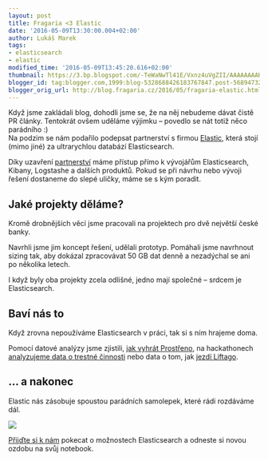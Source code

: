 ```yaml
---
layout: post
title: Fragaria <3 Elastic
date: '2016-05-09T13:30:00.004+02:00'
author: Lukáš Marek
tags:
- elasticsearch
- elastic
modified_time: '2016-05-09T13:45:20.616+02:00'
thumbnail: https://3.bp.blogspot.com/-TeWaNwTl41E/Vxnz4uVgZII/AAAAAAAAHzw/l7U3NOIjPSsEFtSjY49q62mW2U_McOiUQCLcB/s72-c/20160318_085008.jpg
blogger_id: tag:blogger.com,1999:blog-5328688426183767847.post-5689473220486716795
blogger_orig_url: http://blog.fragaria.cz/2016/05/fragaria-elastic.html
---
```


Když jsme zakládali blog, dohodli jsme se, že na něj nebudeme dávat
čistě PR články. Tentokrát ovšem uděláme výjimku – povedlo se nát
totiž něco parádního :)  
<span id="more"></span>Na podzim se nám podařilo podepsat partnerství s
firmou [Elastic](http://www.elastic.co/), která stojí (mimo jiné) za
ultrarychlou databází Elasticsearch.  
  
Díky uzavření
[partnerství](https://www.elastic.co/about/partners/go-to-market) máme
přístup přímo k vývojářům Elasticsearch, Kibany, Logstashe a dalších
produktů. Pokud se při návrhu nebo vývoji řešení dostaneme do slepé
uličky, máme se s kým poradit.  
  

## Jaké projekty děláme?

Kromě drobnějších věcí jsme pracovali na projektech pro dvě největší
české banky.  
  
Navrhli jsme jim koncept řešení, udělali prototyp. Pomáhali jsme
navrhnout sizing tak, aby dokázal zpracovávat 50 GB dat denně a
nezadýchal se ani po několika letech.  
  
I když byly oba projekty zcela odlišné, jedno mají společné – srdcem je
Elasticsearch.  
  
  

## Baví nás to

Když zrovna nepoužíváme Elasticsearch v práci, tak si s ním hrajeme
doma.  
  
Pomocí datové analýzy jsme zjistili, [jak vyhrát
Prostřeno](http://blog.fragaria.cz/2015/03/jak-vyhrat-prostreno.html),
na hackathonech [analyzujeme data o trestné
činnosti](http://www.otevrenaspolecnost.cz/hackaton01) nebo data o tom,
jak [jezdí
Liftago](http://blog.fragaria.cz/2016/02/jak-sobe-liftago-s-jistotou-privolati.html).  
  
  

## ... a nakonec

Elastic nás zásobuje spoustou parádních samolepek, které rádi rozdáváme
dál.  
  

[![](https://3.bp.blogspot.com/-TeWaNwTl41E/Vxnz4uVgZII/AAAAAAAAHzw/l7U3NOIjPSsEFtSjY49q62mW2U_McOiUQCLcB/s320/20160318_085008.jpg)](https://3.bp.blogspot.com/-TeWaNwTl41E/Vxnz4uVgZII/AAAAAAAAHzw/l7U3NOIjPSsEFtSjY49q62mW2U_McOiUQCLcB/s1600/20160318_085008.jpg)

  
  
  
[Přijďte si k nám](http://www.fragaria.cz/) pokecat o možnostech
Elasticsearch a odneste si novou ozdobu na svůj notebook.
